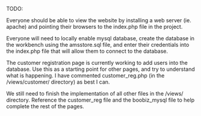 TODO: 

Everyone should be able to view the website by installing a web server (ie. apache)
and pointing their browsers to the index.php file in the project. 

Everyone will need to locally enable mysql database, create the database in the 
workbench using the amsstore.sql file, and enter their credentials into the index.php
file that will allow them to connect to the database. 

The customer registration page is currently working to add users into the database. 
Use this as a starting point for other pages, and try to understand what is happening. 
I have commented customer_reg.php (in the /views/customer/ directory) as best I can. 

We still need to finish the implementation of all other files in the /views/ directory. 
Reference the customer_reg file and the boobiz_mysql file to help complete the rest of the 
pages. 